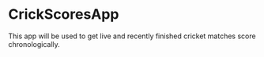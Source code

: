 # CrickScoresApp
This app will be used to get live and recently finished cricket matches score chronologically.
